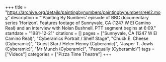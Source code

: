+++
title = "https://archive.org/details/paintingbynumbers/paintingbynumbersreel2.mov"
description = "'Painting By Numbers' episode of BBC documentary series 'Horizon'. Features footage of Sunnyvale, CA (1247 W El Camino Real) and an interview with Nolan Bushnell. PTT segment begins at 6:09."
startdate = "1981-12-21"
citations = []
pages = ["Sunnyvale, CA (1247 W El Camino Real)", "Cyberamics Portrait / Shelf Stage", "Chuck E. Cheese (Cyberamic)", "Guest Star / Helen Henny (Cyberamic)", "Jasper T. Jowls (Cyberamic)", "Mr Munch (Cyberamic)", "Pasqually (Cyberamic)"]
tags = ["Videos"]
categories = ["Pizza Time Theatre"]
+++
